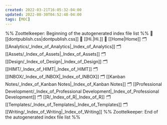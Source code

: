 ```yaml
---
created: 2022-03-21T16:05:32-04:00
updated: 2022-08-30T04:52:48-04:00
tags: [MOC]
---
```

%% Zoottelkeeper: Beginning of the autogenerated index file list  %%
📄 [[dontpublish.css|dontpublish.css]]
📄 [[Hi.|Hi.]]
📄 [[Home|Home]]
🗂️ [[Analytics/_Index_of_Analytics|_Index_of_Analytics]]
🗂️ [[Assets/_Index_of_Assets|_Index_of_Assets]]
🗂️ [[Design/_Index_of_Design|_Index_of_Design]]
🗂️ [[HIMT/_Index_of_HIMT|_Index_of_HIMT]]
🗂️ [[INBOX/_Index_of_INBOX|_Index_of_INBOX]]
🗂️ [[Kanban Notes/_Index_of_Kanban Notes|_Index_of_Kanban Notes]]
🗂️ [[Professional Development/_Index_of_Professional Development|_Index_of_Professional Development]]
🗂️ [[R/_Index_of_R|_Index_of_R]]
🗂️ [[Templates/_Index_of_Templates|_Index_of_Templates]]
🗂️ [[Writing/_Index_of_Writing|_Index_of_Writing]]
%% Zoottelkeeper: End of the autogenerated index file list  %%
